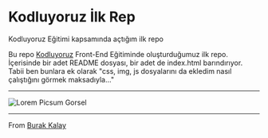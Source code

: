 # Kodluyoruz İlk Rep
Kodluyoruz Eğitimi kapsamında açtığım ilk repo

Bu repo [Kodluyoruz](https://kodluyoruz.org) Front-End Eğitiminde oluşturduğumuz ilk repo. İçerisinde bir adet README dosyası, bir adet de index.html barındırıyor.
Tabii ben bunlara ek olarak "css, img, js dosyalarını da ekledim nasıl çalıştığını görmek maksadıyla..."
***
![Lorem Picsum Gorsel](https://picsum.photos/200/300)
***
From [Burak Kalay](https://github.com/burakkalay/kodluyoruzilkrepo)
